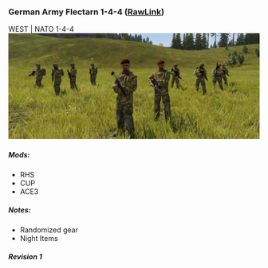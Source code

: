 ### German Army Flectarn 1-4-4  ([RawLink](https://raw.githubusercontent.com/rempopo/Gear_Kits_Collection/master/West/German%20Army%201-4-4/Kits%20Bundeswehr%20Flectarn.sqf))
WEST | NATO 1-4-4 
<br />
<img src="https://github.com/rempopo/Gear_Kits_Collection/raw/master/West/German%20Army%201-4-4/Overview.jpg" />

##### Mods:
- RHS
- CUP
- ACE3

##### Notes:
- Randomized gear
- Night Items

##### Revision 1
